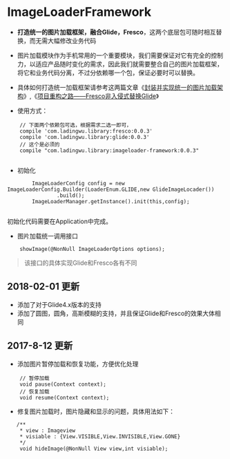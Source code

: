 # ImageLoaderFramework
- **打造统一的图片加载框架，融合Glide，Fresco**，这两个底层包可随时相互替换，而无需大幅修改业务代码


- 图片加载模块作为手机常用的一个重要模块，我们需要保证对它有完全的控制力，以适应产品随时变化的需求，因此我们就需要整合自己的图片加载框架，将它和业务代码分离，不过分依赖哪一个包，保证必要时可以替换。

- 具体如何打造统一加载框架请参考这两篇文章《[封装并实现统一的图片加载架构](https://juejin.im/post/58b280b92f301e0068078669)》,《[项目重构之路——Fresco非入侵式替换Glide](https://juejin.im/post/592c319ea0bb9f005706a963)》

- 使用方式：
```
    // 下面两个依赖包可选，根据需求二选一即可，
    compile 'com.ladingwu.library:fresco:0.0.3'
    compile 'com.ladingwu.library:glide:0.0.3'
    // 这个是必须的
    compile "com.ladingwu.library:imageloader-framework:0.0.3"
    
```

- 初始化
```
        ImageLoaderConfig config = new ImageLoaderConfig.Builder(LoaderEnum.GLIDE,new GlideImageLocader())
                .build();
        ImageLoaderManager.getInstance().init(this,config);
        
```
初始化代码需要在Application中完成。


- 图片加载统一调用接口
```
    showImage(@NonNull ImageLoaderOptions options);
```

> 该接口的具体实现Glide和Fresco各有不同

## 2018-02-01 更新

- 添加了对于Glide4.x版本的支持
- 添加了圆图，圆角，高斯模糊的支持，并且保证Glide和Fresco的效果大体相同


## 2017-8-12 更新

- 添加图片暂停加载和恢复功能，方便优化处理

```
    // 暂停加载
    void pause(Context context);
    // 恢复加载
    void resume(Context context);
```


- 修复图片加载时，图片隐藏和显示的问题，具体用法如下：
```
   /**
    * view : Imageview
    * visiable : {View.VISIBLE,View.INVISIBLE,View.GONE}
    */
    void hideImage(@NonNull View view,int visiable);
```




